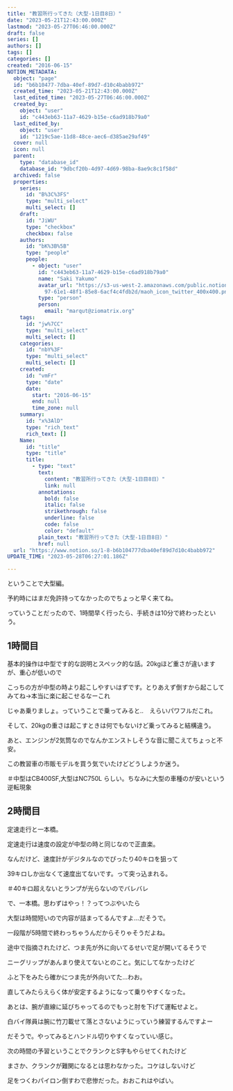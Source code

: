 ```yaml
---
title: "教習所行ってきた（大型-1日目8日）"
date: "2023-05-21T12:43:00.000Z"
lastmod: "2023-05-27T06:46:00.000Z"
draft: false
series: []
authors: []
tags: []
categories: []
created: "2016-06-15"
NOTION_METADATA:
  object: "page"
  id: "b6b10477-7dba-40ef-89d7-d10c4babb972"
  created_time: "2023-05-21T12:43:00.000Z"
  last_edited_time: "2023-05-27T06:46:00.000Z"
  created_by:
    object: "user"
    id: "c443eb63-11a7-4629-b15e-c6ad918b79a0"
  last_edited_by:
    object: "user"
    id: "1219c5ae-11d8-48ce-aec6-d385ae29af49"
  cover: null
  icon: null
  parent:
    type: "database_id"
    database_id: "9dbcf20b-4d97-4d69-98ba-8ae9c8c1f58d"
  archived: false
  properties:
    series:
      id: "B%3C%3FS"
      type: "multi_select"
      multi_select: []
    draft:
      id: "JiWU"
      type: "checkbox"
      checkbox: false
    authors:
      id: "bK%3B%5B"
      type: "people"
      people:
        - object: "user"
          id: "c443eb63-11a7-4629-b15e-c6ad918b79a0"
          name: "Saki Yakumo"
          avatar_url: "https://s3-us-west-2.amazonaws.com/public.notion-static.com/3ad1c4\
            97-61e1-48f1-85e8-6acf4c4fdb2d/maoh_icon_twitter_400x400.png"
          type: "person"
          person:
            email: "marqut@ziomatrix.org"
    tags:
      id: "jw%7CC"
      type: "multi_select"
      multi_select: []
    categories:
      id: "nbY%3F"
      type: "multi_select"
      multi_select: []
    created:
      id: "vmFr"
      type: "date"
      date:
        start: "2016-06-15"
        end: null
        time_zone: null
    summary:
      id: "x%3AlD"
      type: "rich_text"
      rich_text: []
    Name:
      id: "title"
      type: "title"
      title:
        - type: "text"
          text:
            content: "教習所行ってきた（大型-1日目8日）"
            link: null
          annotations:
            bold: false
            italic: false
            strikethrough: false
            underline: false
            code: false
            color: "default"
          plain_text: "教習所行ってきた（大型-1日目8日）"
          href: null
  url: "https://www.notion.so/1-8-b6b104777dba40ef89d7d10c4babb972"
UPDATE_TIME: "2023-05-28T06:27:01.186Z"

---
```

<link rel="stylesheet" href="https://cdn.jsdelivr.net/npm/katex@0.16.2/dist/katex.min.css" integrity="sha384-bYdxxUwYipFNohQlHt0bjN/LCpueqWz13HufFEV1SUatKs1cm4L6fFgCi1jT643X" crossorigin="anonymous">


ということで大型編。


予約時にはまだ免許持ってなかったのでちょっと早く来てね。


っていうことだったので、1時間早く行ったら、手続きは10分で終わったという。


## 1時間目


基本的操作は中型です的な説明とスペック的な話。20kgほど重さが違いますが、重心が低いので


こっちの方が中型の時より起こしやすいはずです。とりあえず倒すから起こしてみてね→本当に楽に起こせるなーこれ


じゃあ乗りましょ。っていうことで乗ってみると..　えらいパワフルだこれ。


そして、20kgの重さは起こすときは何でもないけど乗ってみると結構違う。


あと、エンジンが2気筒なのでなんかエンストしそうな音に聞こえてちょっと不安。


この教習車の市販モデルを買う気でいたけどどうしようか迷う。


＃中型はCB400SF,大型はNC750L らしい。ちなみに大型の車種のが安いという逆転現象


## 2時間目


定速走行と一本橋。


定速走行は速度の設定が中型の時と同じなので正直楽。


なんだけど、速度計がデジタルなのでぴったり40キロを狙って


39キロしか出なくて速度出てないです。って突っ込まれる。


＃40キロ超えないとランプが光らないのでバレバレ


で、一本橋。思わずはやっ！？ってつぶやいたら


大型は時間短いので内容が詰まってるんですよ…だそうで。


一段階が5時間で終わっちゃうんだからそりゃそうだよね。


途中で指摘されたけど、つま先が外に向いてるせいで足が開いてるそうで


ニーグリップがあんまり使えてないとのこと。気にしてなかったけど


ふと下をみたら確かにつま先が外向いてた…わお。


直してみたらえらく体が安定するようになって乗りやすくなった。


あとは、腕が直線に延びちゃってるのでもっと肘を下げて運転せよと。


白バイ隊員は腕に竹刀載せて落とさないようにっていう練習するんですよー


だそうで。やってみるとハンドル切りやすくなっていい感じ。


次の時間の予習ということでクランクとS字もやらせてくれたけど


まさか、クランクが難関になるとは思わなかった。コケはしないけど


足をつくわパイロン倒すわで悲惨だった。おおこれはやばい。

